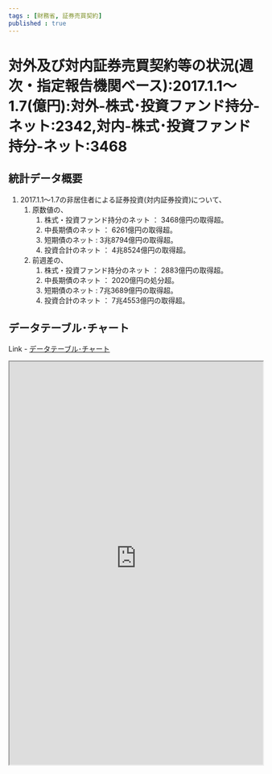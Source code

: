 ```yaml
--- 
tags : [財務省, 証券売買契約] 
published : true
---
```

# 対外及び対内証券売買契約等の状況(週次・指定報告機関ベース):2017.1.1～1.7(億円):対外-株式･投資ファンド持分-ネット:2342,対内-株式･投資ファンド持分-ネット:3468
## 統計データ概要

1. 2017.1.1～1.7の非居住者による証券投資(対内証券投資)について、 
	1. 原数値の、
		1. 株式・投資ファンド持分のネット ： 3468億円の取得超。
		1. 中長期債のネット ： 6261億円の取得超。
		1. 短期債のネット : 3兆8794億円の取得超。
		1. 投資合計のネット ： 4兆8524億円の取得超。
	1. 前週差の、
		1. 株式・投資ファンド持分のネット ： 2883億円の取得超。
		1. 中長期債のネット ： 2020億円の処分超。
		1. 短期債のネット : 7兆3689億円の取得超。
		1. 投資合計のネット ： 7兆4553億円の取得超。
	
## データテーブル･チャート
Link - [データテーブル･チャート](http://knowledgevault.saecanet.com/charts/am-consulting.co.jp-internationalTransactionsInSecurities.html)
<iframe src="http://knowledgevault.saecanet.com/charts/am-consulting.co.jp-internationalTransactionsInSecurities.html" width="100%" height="800px"></iframe>